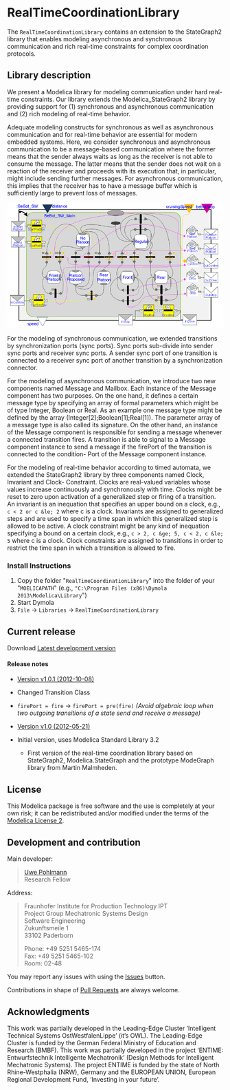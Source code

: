 # RealTimeCoordinationLibrary

The `RealTimeCoordinationLibrary` contains an extension to the StateGraph2 library that enables modeling asynchronous and synchronous communication and rich real-time constraints for complex coordination protocols.

## Library description
We present a Modelica library for modeling communication under hard real-time constraints. Our library extends the Modelica_StateGraph2 library by providing support for (1) synchronous and asynchronous communication and (2) rich modeling of real-time behavior.

Adequate modeling constructs for synchronous as well as asynchronous communication and for real-time behavior are essential for modern embedded systems. Here, we consider synchronous and asynchronous communication to be a message-based communication where the former means that the sender always waits as long as the receiver is not able to consume the message. The latter means that the sender does not wait on a reaction of the receiver and proceeds with its execution that, in particular, might include sending further messages. For asynchronous communication, this implies that the receiver has to have a message buffer which is sufficiently large to prevent loss of messages.

![screenshot](images/screenshot.png)

For the modeling of synchronous communication, we extended transitions by synchronization ports (sync ports). Sync ports sub-divide into sender sync ports and receiver sync ports. A sender sync port of one transition is connected to a receiver sync port of another transition by a synchronization connector.

For the modeling of asynchronous communication, we introduce two new components named Message and Mailbox. Each instance of the Message component has two purposes. On the one hand, it defines a certain message type by specifying an array of formal parameters which might be of type Integer, Boolean or Real. As an example one message type might be defined by the array (Integer[2];Boolean[1];Real[1]). The parameter array of a message type is also called its signature. On the other hand, an instance of the Message component is responsible for sending a message whenever a connected transition fires. A transition is able to signal to a Message component instance to send a message if the firePort of the transition is connected to the condition- Port of the Message component instance.

For the modeling of real-time behavior according to timed automata, we extended the StateGraph2 library by three components named Clock, Invariant and Clock- Constraint. Clocks are real-valued variables whose values increase continuously and synchronously with time. Clocks might be reset to zero upon activation of a generalized step or firing of a transition. An invariant is an inequation that specifies an upper bound on a clock, e.g., `c < 2 or c &le; 2` where c is a clock. Invariants are assigned to generalized steps and are used to specify a time span in which this generalized step is allowed to be active. A clock constraint might be any kind of inequation specifying a bound on a certain clock, e.g., `c > 2, c &ge; 5, c < 2, c &le; 5` where c is a clock. Clock constraints are assigned to transitions in order to restrict the time span in which a transition is allowed to fire.

### Install Instructions
1. Copy the folder "`RealTimeCoordinationLibrary`" into the folder of your "`MOELICAPATH`" (e.g., `"C:\Program Files (x86)\Dymola 2013\Modelica\Library`")
2. Start Dymola
3. `File` &rarr; `Libraries` &rarr; `RealTimeCoordinationLibrary`

## Current release

Download [Latest development version](../../archive/master.zip)

#### Release notes

* [Version v1.0.1 (2012-10-08)](../../archive/v1.0.1.zip)
 * Changed Transition Class
 * `firePort = fire` &rarr; `firePort = pre(fire)` *(Avoid algebraic loop when two outgoing transitions of a state send and receive a message)*

* [Version v1.0 (2012-05-21)](../../archive/v1.0.zip)
 * Initial version, uses Modelica Standard Library 3.2
   - First version of the real-time coordination library based on StateGraph2, Modelica.StateGraph and the prototype ModeGraph library from Martin Malmheden.

## License

This Modelica package is free software and the use is completely at your own risk;
it can be redistributed and/or modified under the terms of the [Modelica License 2](https://modelica.org/licenses/ModelicaLicense2).

## Development and contribution
 Main developer:
 > [Uwe Pohlmann](mailto:uwe.pohlmann@ipt.fraunhofer.de)<br>
 > Research Fellow

Address:
> Fraunhofer Institute for Production Technology IPT<br>
> Project Group Mechatronic Systems Design<br>
> Software Engineering<br>
> Zukunftsmeile 1<br>
> 33102 Paderborn<br>
>
> Phone: +49 5251 5465-174<br>
> Fax: +49 5251 5465-102<br>
> Room: 02-48


You may report any issues with using the [Issues](../../issues) button.

Contributions in shape of [Pull Requests](../../pulls) are always welcome.

## Acknowledgments

This work was partially developed in the Leading-Edge Cluster
’Intelligent Technical Systems OstWestfalenLippe’ (it’s
OWL). The Leading-Edge Cluster is funded by the German
Federal Ministry of Education and Research (BMBF).
This work was partially developed in the project ‘ENTIME:
Entwurfstechnik Intelligente Mechatronik’ (Design Methods
for Intelligent Mechatronic Systems). The project ENTIME
is funded by the state of North Rhine-Westphalia (NRW),
Germany and the EUROPEAN UNION, European Regional
Development Fund, ‘Investing in your future’.
